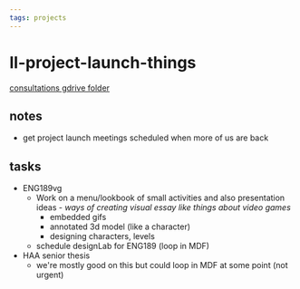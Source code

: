 ```yaml
---
tags: projects
---
```


# ll-project-launch-things
[consultations gdrive folder](https://drive.google.com/drive/folders/1KXE49HxUEolAKsJrmKbcDg5hNUkOUvvf)

## notes
* get project launch meetings scheduled when more of us are back

## tasks
* ENG189vg
    * Work on a menu/lookbook of small activities and also presentation ideas - *ways of creating visual essay like things about video games*
        * embedded gifs
        * annotated 3d model (like a character)
        * designing characters, levels
    * schedule designLab for ENG189 (loop in MDF)
* HAA senior thesis
    * we're mostly good on this but could loop in MDF at some point (not urgent)



